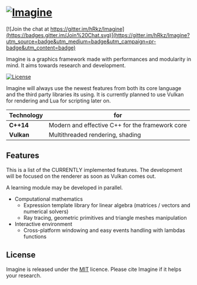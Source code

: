 [![Imagine](https://github.com/hRkz/Imagine/blob/gh-pages/images/imagine.jpg)](https://imagine.github.io)
=======================

[![Join the chat at https://gitter.im/hRkz/Imagine](https://badges.gitter.im/Join%20Chat.svg)](https://gitter.im/hRkz/Imagine?utm_source=badge&utm_medium=badge&utm_campaign=pr-badge&utm_content=badge)

Imagine is a graphics framework made with performances and modularity in mind.
It aims towards research and development.

[![License](https://img.shields.io/badge/license-MIT-blue.svg)](LICENSE)

Imagine will always use the newest features from both its core language and the third party libraries its using.
It is currently planned to use Vulkan for rendering and Lua for scripting later on.

Technology    | for
--------------|---------
**C++14**     | Modern and effective C++ for the framework core
**Vulkan**    | Multithreaded rendering, shading 

## Features

This is a list of the CURRENTLY implemented features. 
The development will be focused on the renderer as soon as Vulkan comes out.

A learning module may be developed in parallel.

* Computational mathematics
  * Expression template library for linear algebra (matrices / vectors and numerical solvers)
  * Ray tracing, geometric primitives and triangle meshes manipulation
* Interactive environment
  * Cross-platform windowing and easy events handling with lambdas functions

## License

Imagine is released under the [MIT](https://github.com/hRkz/Imagine/master/LICENSE) licence.
Please cite Imagine if it helps your research.
